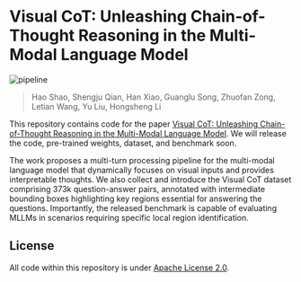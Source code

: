 # Visual CoT: Unleashing Chain-of-Thought Reasoning in the Multi-Modal Language Model

![pipeline](assets/pipeline.png)
       
> Hao Shao, Shengju Qian, Han Xiao, Guanglu Song, Zhuofan Zong, Letian Wang, Yu Liu, Hongsheng Li

This repository contains code for the paper [Visual CoT: Unleashing Chain-of-Thought Reasoning in the Multi-Modal Language Model](https://github.com/deepcs233/Visual-CoT). We will release the code, pre-trained weights, dataset, and benchmark soon. 

The work proposes a multi-turn processing pipeline for the multi-modal language model that dynamically focuses on visual inputs and provides interpretable thoughts. We also collect and introduce the Visual CoT dataset comprising 373k question-answer pairs, annotated with intermediate bounding boxes highlighting key regions essential for answering the questions. Importantly, the released benchmark is capable of evaluating MLLMs in scenarios requiring specific local region identification. 


## License

All code within this repository is under [Apache License 2.0](https://www.apache.org/licenses/LICENSE-2.0).
